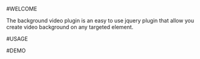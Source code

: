 #WELCOME

The background video plugin is an easy to use jquery plugin that allow you create video background on any targeted element.

#USAGE

#DEMO